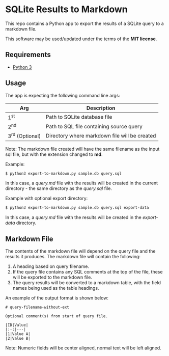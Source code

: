 # SQLite Results to Markdown
This repo contains a Python app to export the results of a SQLite query to a markdown file.

This software may be used/updated under the terms of the **MIT license**.  

## Requirements
* [Python 3](https://www.python.org/downloads/)

## Usage
The app is expecting the following command line args:

|Arg|Description|
|---|---|
|1<sup>st</sup>|Path to SQLite database file|
|2<sup>nd</sup>|Path to SQL file containing source query|
|3<sup>rd</sup> (Optional)|Directory where markdown file will be created|

Note: The markdown file created will have the same filename as the input sql file, but with the extension changed to **md**.

Example:
```sh
$ python3 export-to-markdown.py sample.db query.sql
```

In this case, a *query.md* file with the results will be created in the current directory - the same directory as the *query.sql* file.

Example with optional export directory:
```sh
$ python3 export-to-markdown.py sample.db query.sql export-data
```

In this case, a *query.md* file with the results will be created in the *export-data* directory.

## Markdown File
The contents of the markdown file will depend on the query file and the results it produces. The markdown file will contain the following:

1. A heading based on query filename.
2. If the query file contains any SQL comments at the top of the file, these will be exported to the markdown file.
3. The query results will be converted to a markdown table, with the field names being used as the table headings.

An example of the output format is shown below:

```
# query-filename-without-ext

Optional comment(s) from start of query file.

|ID|Value|
|:-:|---|
|1|Value A|
|2|Value B|

```

Note: Numeric fields will be center aligned, normal text will be left aligned.